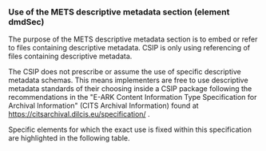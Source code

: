 ### Use of the METS descriptive metadata section (element dmdSec)

The purpose of the METS descriptive metadata section is to embed or refer to files containing descriptive metadata. CSIP is only using referencing of files containing descriptive metadata.

The CSIP does not prescribe or assume the use of specific descriptive metadata schemas. This means implementers are free to use descriptive metadata  standards of their choosing inside a CSIP package following the recommendations in the "E-ARK Content Information Type Specification for Archival Information" (CITS Archival Information) found at <https://citsarchival.dilcis.eu/specification/> . 

Specific elements for which the exact use is fixed within this specification are highlighted in the following table.
